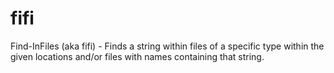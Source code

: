 # fifi
Find-InFiles (aka fifi) - Finds a string within files of a specific type within the given locations and/or files with names containing that string.
